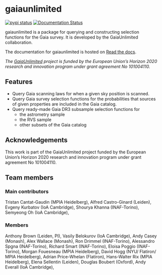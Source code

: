 # gaiaunlimited

[![pypi status](https://img.shields.io/pypi/v/gaiaunlimited.svg)](https://pypi.org/project/gaiaunlimited/)
[![Documentation Status](https://readthedocs.org/projects/gaiaunlimited/badge/?version=latest)](https://gaiaunlimited.readthedocs.io/en/latest/?badge=latest)

gaiaunlimited is a package for querying and constructing selection functions for the Gaia survey. It is developed by the GaiaUnlimited collaboration.

The documentation for gaiaunlimited is hosted on [Read the docs](https://gaiaunlimited.readthedocs.io/en/latest).

*The [GaiaUnlimited](https://gaia-unlimited.org/) project is funded by the European Union’s Horizon 2020 research and innovation program under grant agreement No 101004110.*

## Features

- Query Gaia scanning laws for when a given sky position is scanned.
- Query Gaia survey selection functions for the probabilities that sources of given properties are included in the Gaia catalog.
- Query ready-made Gaia DR3 subsample selection functions for
	- the astrometry sample
	- the RVS sample
    - other subsets of the Gaia catalog

## Acknowledgements

This work is part of the GaiaUnlimited project funded by the European Union’s
Horizon 2020 research and innovation program under grant agreement No 101004110.

## Team members

### Main contributors

Tristan Cantat-Gaudin (MPIA Heidelberg), 
Alfred Castro-Ginard (Leiden), 
Evgeny Kurbatov (IoA Cambridge), 
Shourya Khanna (INAF-Torino), 
Semyeong Oh (IoA Cambridge),

### Members

Anthony Brown (Leiden, PI), 
Vasily Belokurov (IoA Cambridge), 
Andy Casey (Monash), 
Alex Wallace (Monash), 
Ron Drimmel (INAF-Torino), 
Alessandro Spgna (INAF-Torino), 
Richard Smart (INAF-Torino), 
Eloisa Poggio (INAF-Torino), 
Morgan Fouesneau (MPIA Heidelberg), 
David Hogg (NYU/ Flatiron/ MPIA Heidelberg), 
Adrian Price-Whelan (Flatiron), 
Hans-Walter Rix (MPIA Heidelberg), 
Elena Sellentin (Leiden), 
Douglas Boubert (Oxford), 
Andy Everall (IoA Cambridge), 
